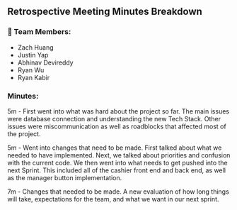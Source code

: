 ## Retrospective Meeting Minutes Breakdown

### 🧋 Team Members:
- Zach Huang
- Justin Yap
- Abhinav Devireddy
- Ryan Wu
- Ryan Kabir

### Minutes:
5m - First went into what was hard about the project so far. The main issues were database connection and understanding the new Tech Stack. Other issues were miscommunication as well as 
roadblocks that affected most of the project. 

5m - Went into changes that need to be made. First talked about what we needed to have implemented. Next, we talked about priorities and confusion with the current code. 
We then went into what needs to get pushed into the next Sprint. This included all of the cashier front end and back end, as well as the manager button implementation.

7m - Changes that needed to be made. A new evaluation of how long things will take, expectations for the team, and what we want in our next sprint. 

